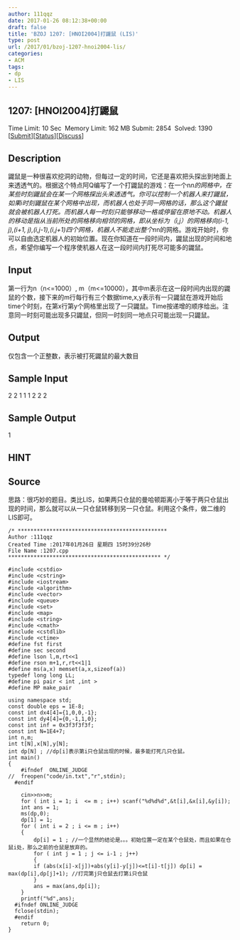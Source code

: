 ```yaml
---
author: 111qqz
date: 2017-01-26 08:12:38+00:00
draft: false
title: 'BZOJ 1207: [HNOI2004]打鼹鼠 (LIS)'
type: post
url: /2017/01/bzoj-1207-hnoi2004-lis/
categories:
- ACM
tags:
- dp
- LIS
---
```





## 1207: [HNOI2004]打鼹鼠


Time Limit: 10 Sec  Memory Limit: 162 MB
Submit: 2854  Solved: 1390
[[Submit](http://www.lydsy.com/JudgeOnline/submitpage.php?id=1207)][[Status](http://www.lydsy.com/JudgeOnline/problemstatus.php?id=1207)][[Discuss](http://www.lydsy.com/JudgeOnline/bbs.php?id=1207)]


## Description






鼹鼠是一种很喜欢挖洞的动物，但每过一定的时间，它还是喜欢把头探出到地面上来透透气的。根据这个特点阿Q编写了一个打鼹鼠的游戏：在一个n*n的网格中，在某些时刻鼹鼠会在某一个网格探出头来透透气。你可以控制一个机器人来打鼹鼠，如果i时刻鼹鼠在某个网格中出现，而机器人也处于同一网格的话，那么这个鼹鼠就会被机器人打死。而机器人每一时刻只能够移动一格或停留在原地不动。机器人的移动是指从当前所处的网格移向相邻的网格，即从坐标为（i,j）的网格移向(i-1, j),(i+1, j),(i,j-1),(i,j+1)四个网格，机器人不能走出整个n*n的网格。游戏开始时，你可以自由选定机器人的初始位置。现在你知道在一段时间内，鼹鼠出现的时间和地点，希望你编写一个程序使机器人在这一段时间内打死尽可能多的鼹鼠。






## Input






第一行为n（n<=1000）, m（m<=10000），其中m表示在这一段时间内出现的鼹鼠的个数，接下来的m行每行有三个数据time,x,y表示有一只鼹鼠在游戏开始后time个时刻，在第x行第y个网格里出现了一只鼹鼠。Time按递增的顺序给出。注意同一时刻可能出现多只鼹鼠，但同一时刻同一地点只可能出现一只鼹鼠。






## Output






仅包含一个正整数，表示被打死鼹鼠的最大数目






## Sample Input




2 2
1 1 1
2 2 2





## Sample Output




1




## HINT







## Source




思路：很巧妙的题目。类比LIS，如果两只仓鼠的曼哈顿距离小于等于两只仓鼠出现的时间，那么就可以从一只仓鼠转移到另一只仓鼠。利用这个条件，做二维的LIS即可。

    
    /* ***********************************************
    Author :111qqz
    Created Time :2017年01月26日 星期四 15时39分26秒
    File Name :1207.cpp
    ************************************************ */
    
    #include <cstdio>
    #include <cstring>
    #include <iostream>
    #include <algorithm>
    #include <vector>
    #include <queue>
    #include <set>
    #include <map>
    #include <string>
    #include <cmath>
    #include <cstdlib>
    #include <ctime>
    #define fst first
    #define sec second
    #define lson l,m,rt<<1
    #define rson m+1,r,rt<<1|1
    #define ms(a,x) memset(a,x,sizeof(a))
    typedef long long LL;
    #define pi pair < int ,int >
    #define MP make_pair
    
    using namespace std;
    const double eps = 1E-8;
    const int dx4[4]={1,0,0,-1};
    const int dy4[4]={0,-1,1,0};
    const int inf = 0x3f3f3f3f;
    const int N=1E4+7;
    int n,m;
    int t[N],x[N],y[N];
    int dp[N] ; //dp[i]表示第i只仓鼠出现的时候，最多能打死几只仓鼠。
    int main()
    {
    	#ifndef  ONLINE_JUDGE 
    //	freopen("code/in.txt","r",stdin);
      #endif
    	
    	cin>>n>>m;
    	for ( int i = 1; i  <= m ; i++) scanf("%d%d%d",&t[i],&x[i],&y[i]);
    	int ans = 1;
    	ms(dp,0);
    	dp[1] = 1;
    	for ( int i = 2 ; i <= m ; i++)
    	{
    	    dp[i] = 1 ; //一个显然的结论是。。。初始位置一定在某个仓鼠处，而且如果在仓鼠i处，那么之前的仓鼠是放弃的。
    	    for ( int j = 1 ; j <= i-1 ; j++)
    	    {
    		if (abs(x[i]-x[j])+abs(y[i]-y[j])<=t[i]-t[j]) dp[i] = max(dp[i],dp[j]+1); //打完第j只仓鼠去打第i只仓鼠
    	    }
    	    ans = max(ans,dp[i]);
    	}
    	printf("%d",ans);
      #ifndef ONLINE_JUDGE  
      fclose(stdin);
      #endif
        return 0;
    }
    




